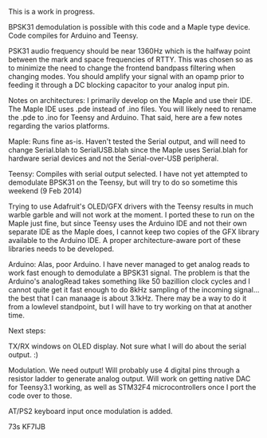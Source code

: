 This is a work in progress.  

BPSK31 demodulation is possible with this code and a Maple type device.  Code compiles for Arduino and Teensy.

PSK31 audio frequency should be near 1360Hz which is the halfway point between the mark and space frequencies 
of RTTY.  This was chosen so as to minimize the need to change the frontend bandpass filtering when changing
modes.  You should amplify your signal with an opamp prior to feeding it through a DC blocking capacitor to your
analog input pin.

Notes on architectures:  I primarily develop on the Maple and use their IDE.  The Maple IDE uses .pde instead of
.ino files.  You will likely need to rename the .pde to .ino for Teensy and Arduino.  That said, here are a few
notes regarding the varios platforms.

Maple: 
  Runs fine as-is. Haven't tested the Serial output, and will need to change Serial.blah to SerialUSB.blah
  since the Maple uses Serial.blah for hardware serial devices and not the Serial-over-USB peripheral.

Teensy:
  Compiles with serial output selected.  I have not yet attempted to demodulate BPSK31 on the Teensy, but
  will try to do so sometime this weekend (9 Feb 2014)

  Trying to use Adafruit's OLED/GFX drivers with the Teensy results in much warble garble and will not
  work at the moment.  I ported these to run on the Maple just fine, but since Teensy uses the Arduino IDE
  and not their own separate IDE as the Maple does, I cannot keep two copies of the GFX library available
  to the Arduino IDE.  A proper architecture-aware port of these libraries needs to be developed.

Arduino:
  Alas, poor Arduino.  I have never managed to get analog reads to work fast enough to demodulate a BPSK31
  signal.  The problem is that the Arduino's analogRead takes something like 50 bazillion clock cycles and
  I cannot quite get it fast enough to do 8kHz sampling of the incoming signal... the best that I can manaage
  is about 3.1kHz.   There may be a way to do it from a lowlevel standpoint, but I will have to try working 
  on that at another time.   



Next steps:

  TX/RX windows on OLED display.  Not sure what I will do about the serial output.  :)

  Modulation.  We need output!  Will probably use 4 digital pins through a resistor
  ladder to generate analog output.  Will work on getting native DAC for Teensy3.1
  working, as well as STM32F4 microcontrollers once I port the code over to those.

  AT/PS2 keyboard input once modulation is added.

73s KF7IJB
